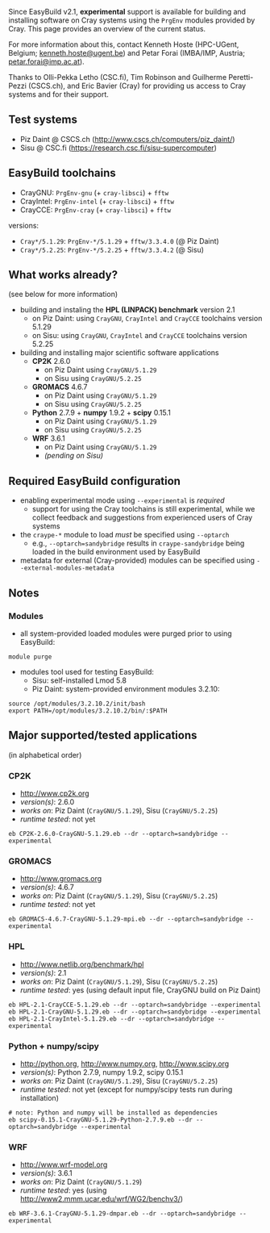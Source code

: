 Since EasyBuild v2.1, **experimental** support is available for building and installing software on Cray systems
using the ```PrgEnv``` modules provided by Cray. This page provides an overview of the current status.

For more information about this, contact Kenneth Hoste (HPC-UGent, Belgium; kenneth.hoste@ugent.be) and Petar Forai
(IMBA/IMP, Austria; petar.forai@imp.ac.at).

Thanks to Olli-Pekka Letho (CSC.fi), Tim Robinson and Guilherme Peretti-Pezzi (CSCS.ch), and Eric Bavier (Cray) for
providing us access to Cray systems and for their support.

## Test systems

* Piz Daint @ CSCS.ch (http://www.cscs.ch/computers/piz_daint/)
* Sisu @ CSC.fi (https://research.csc.fi/sisu-supercomputer)

## EasyBuild toolchains

* CrayGNU: ```PrgEnv-gnu``` (+ ```cray-libsci```) + ```fftw```
* CrayIntel: ```PrgEnv-intel``` (+ ```cray-libsci```) + ```fftw```
* CrayCCE: ```PrgEnv-cray``` (+ ```cray-libsci```) + ```fftw```

versions:

* ```Cray*/5.1.29```: ```PrgEnv-*/5.1.29``` + ```fftw/3.3.4.0``` (@ Piz Daint)
* ```Cray*/5.2.25```: ```PrgEnv-*/5.2.25``` + ```fftw/3.3.4.2``` (@ Sisu)

## What works already?

(see below for more information)

* building and instaling the **HPL (LINPACK) benchmark** version 2.1
  * on Piz Daint: using ```CrayGNU```, ```CrayIntel``` and ```CrayCCE``` toolchains version 5.1.29
  * on Sisu: using ```CrayGNU```, ```CrayIntel``` and ```CrayCCE``` toolchains version 5.2.25
* building and installing major scientific software applications
  * **CP2K** 2.6.0
    * on Piz Daint using ```CrayGNU/5.1.29```
    * on Sisu using ```CrayGNU/5.2.25```
  * **GROMACS** 4.6.7
    * on Piz Daint using ```CrayGNU/5.1.29```
    * on Sisu using ```CrayGNU/5.2.25```
  * **Python** 2.7.9 + **numpy** 1.9.2 + **scipy** 0.15.1
    * on Piz Daint using ```CrayGNU/5.1.29```
    * on Sisu using ```CrayGNU/5.2.25```
  * **WRF** 3.6.1
    * on Piz Daint using ```CrayGNU/5.1.29```
    * *(pending on Sisu)*

## Required EasyBuild configuration

* enabling experimental mode using ```--experimental``` is *required*
  * support for using the Cray toolchains is still experimental, while we collect feedback and suggestions from experienced users of Cray systems
* the ```craype-*``` module to load *must* be specified using ```--optarch```
  * e.g., ```--optarch=sandybridge``` results in ```craype-sandybridge``` being loaded in the build environment used by EasyBuild
* metadata for external (Cray-provided) modules can be specified using ```--external-modules-metadata```

## Notes

### Modules

* all system-provided loaded modules were purged prior to using EasyBuild:
```
module purge
```
* modules tool used for testing EasyBuild:
  * Sisu: self-installed Lmod 5.8
  * Piz Daint: system-provided environment modules 3.2.10:
```
source /opt/modules/3.2.10.2/init/bash
export PATH=/opt/modules/3.2.10.2/bin/:$PATH
```

## Major supported/tested applications

(in alphabetical order)

### CP2K

* http://www.cp2k.org
* *version(s)*: 2.6.0
* *works on*: Piz Daint (```CrayGNU/5.1.29```), Sisu (```CrayGNU/5.2.25```)
* *runtime tested*: not yet

```
eb CP2K-2.6.0-CrayGNU-5.1.29.eb --dr --optarch=sandybridge --experimental
```

### GROMACS

* http://www.gromacs.org
* *version(s)*: 4.6.7
* *works on*: Piz Daint (```CrayGNU/5.1.29```), Sisu (```CrayGNU/5.2.25```)
* *runtime tested*: not yet

```
eb GROMACS-4.6.7-CrayGNU-5.1.29-mpi.eb --dr --optarch=sandybridge --experimental
```
### HPL

* http://www.netlib.org/benchmark/hpl
* *version(s)*: 2.1
* *works on*: Piz Daint (```CrayGNU/5.1.29```), Sisu (```CrayGNU/5.2.25```)
* *runtime tested*: yes (using default input file, CrayGNU build on Piz Daint)
```
eb HPL-2.1-CrayCCE-5.1.29.eb --dr --optarch=sandybridge --experimental
eb HPL-2.1-CrayGNU-5.1.29.eb --dr --optarch=sandybridge --experimental
eb HPL-2.1-CrayIntel-5.1.29.eb --dr --optarch=sandybridge --experimental
```

### Python + numpy/scipy

* http://python.org, http://www.numpy.org, http://www.scipy.org
* *version(s)*: Python 2.7.9, numpy 1.9.2, scipy 0.15.1
* *works on*: Piz Daint (```CrayGNU/5.1.29```), Sisu (```CrayGNU/5.2.25```)
* *runtime tested*: not yet (except for numpy/scipy tests run during installation)
```
# note: Python and numpy will be installed as dependencies
eb scipy-0.15.1-CrayGNU-5.1.29-Python-2.7.9.eb --dr --optarch=sandybridge --experimental
```

### WRF

* http://www.wrf-model.org
* *version(s)*: 3.6.1
* *works on*: Piz Daint (```CrayGNU/5.1.29```)
* *runtime tested*: yes (using http://www2.mmm.ucar.edu/wrf/WG2/benchv3/)

```
eb WRF-3.6.1-CrayGNU-5.1.29-dmpar.eb --dr --optarch=sandybridge --experimental
```